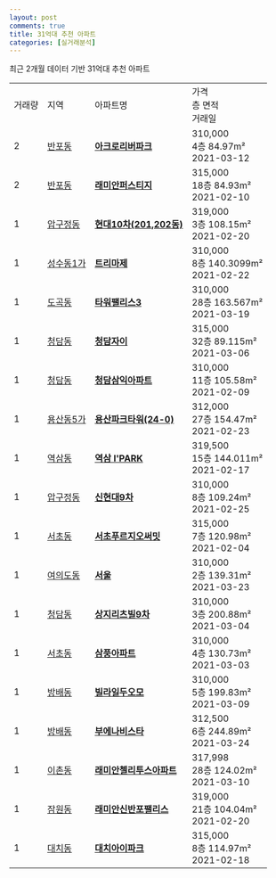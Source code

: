 ```yaml
---
layout: post
comments: true
title: 31억대 추천 아파트 
categories: [실거래분석]
---
```


최근 2개월 데이터 기반 31억대 추천 아파트

<table class="sortable">
  <tr>
    <td>거래량</td>
    <td>지역</td>
    <td>아파트명</td>
    <td>가격<br>층 면적<br>거래일</td>
  </tr>

  <tr class="item">
    <td>2</td>
    <td><a href="/실거래가/2021/06/18/11650.html">반포동</a></td>
    <td style="font-weight: bold;"><a href="https://search.naver.com/search.naver?query=반포동 아크로리버파크">아크로리버파크</a></td>
    <td>310,000<br>4층  84.97m²<br>2021-03-12</td>
  </tr>

  <tr class="item">
    <td>2</td>
    <td><a href="/실거래가/2021/06/18/11650.html">반포동</a></td>
    <td style="font-weight: bold;"><a href="https://search.naver.com/search.naver?query=반포동 래미안퍼스티지">래미안퍼스티지</a></td>
    <td>315,000<br>18층  84.93m²<br>2021-02-10</td>
  </tr>

  <tr class="item">
    <td>1</td>
    <td><a href="/실거래가/2021/06/18/11680.html">압구정동</a></td>
    <td style="font-weight: bold;"><a href="https://search.naver.com/search.naver?query=압구정동 현대10차(201,202동)">현대10차(201,202동)</a></td>
    <td>319,000<br>3층  108.15m²<br>2021-02-20</td>
  </tr>

  <tr class="item">
    <td>1</td>
    <td><a href="/실거래가/2021/06/18/11200.html">성수동1가</a></td>
    <td style="font-weight: bold;"><a href="https://search.naver.com/search.naver?query=성수동1가 트리마제">트리마제</a></td>
    <td>310,000<br>8층  140.3099m²<br>2021-02-22</td>
  </tr>

  <tr class="item">
    <td>1</td>
    <td><a href="/실거래가/2021/06/18/11680.html">도곡동</a></td>
    <td style="font-weight: bold;"><a href="https://search.naver.com/search.naver?query=도곡동 타워팰리스3">타워팰리스3</a></td>
    <td>310,000<br>28층  163.567m²<br>2021-03-19</td>
  </tr>

  <tr class="item">
    <td>1</td>
    <td><a href="/실거래가/2021/06/18/11680.html">청담동</a></td>
    <td style="font-weight: bold;"><a href="https://search.naver.com/search.naver?query=청담동 청담자이">청담자이</a></td>
    <td>315,000<br>32층  89.115m²<br>2021-03-06</td>
  </tr>

  <tr class="item">
    <td>1</td>
    <td><a href="/실거래가/2021/06/18/11680.html">청담동</a></td>
    <td style="font-weight: bold;"><a href="https://search.naver.com/search.naver?query=청담동 청담삼익아파트">청담삼익아파트</a></td>
    <td>310,000<br>11층  105.58m²<br>2021-02-09</td>
  </tr>

  <tr class="item">
    <td>1</td>
    <td><a href="/실거래가/2021/06/18/11170.html">용산동5가</a></td>
    <td style="font-weight: bold;"><a href="https://search.naver.com/search.naver?query=용산동5가 용산파크타워(24-0)">용산파크타워(24-0)</a></td>
    <td>312,000<br>27층  154.47m²<br>2021-02-23</td>
  </tr>

  <tr class="item">
    <td>1</td>
    <td><a href="/실거래가/2021/06/18/11680.html">역삼동</a></td>
    <td style="font-weight: bold;"><a href="https://search.naver.com/search.naver?query=역삼동 역삼 I'PARK">역삼 I'PARK</a></td>
    <td>319,500<br>15층  144.011m²<br>2021-02-17</td>
  </tr>

  <tr class="item">
    <td>1</td>
    <td><a href="/실거래가/2021/06/18/11680.html">압구정동</a></td>
    <td style="font-weight: bold;"><a href="https://search.naver.com/search.naver?query=압구정동 신현대9차">신현대9차</a></td>
    <td>310,000<br>8층  109.24m²<br>2021-02-25</td>
  </tr>

  <tr class="item">
    <td>1</td>
    <td><a href="/실거래가/2021/06/18/11650.html">서초동</a></td>
    <td style="font-weight: bold;"><a href="https://search.naver.com/search.naver?query=서초동 서초푸르지오써밋">서초푸르지오써밋</a></td>
    <td>315,000<br>7층  120.98m²<br>2021-02-04</td>
  </tr>

  <tr class="item">
    <td>1</td>
    <td><a href="/실거래가/2021/06/18/11560.html">여의도동</a></td>
    <td style="font-weight: bold;"><a href="https://search.naver.com/search.naver?query=여의도동 서울">서울</a></td>
    <td>310,000<br>2층  139.31m²<br>2021-03-23</td>
  </tr>

  <tr class="item">
    <td>1</td>
    <td><a href="/실거래가/2021/06/18/11680.html">청담동</a></td>
    <td style="font-weight: bold;"><a href="https://search.naver.com/search.naver?query=청담동 상지리츠빌9차">상지리츠빌9차</a></td>
    <td>310,000<br>3층  200.88m²<br>2021-03-04</td>
  </tr>

  <tr class="item">
    <td>1</td>
    <td><a href="/실거래가/2021/06/18/11650.html">서초동</a></td>
    <td style="font-weight: bold;"><a href="https://search.naver.com/search.naver?query=서초동 삼풍아파트">삼풍아파트</a></td>
    <td>310,000<br>4층  130.73m²<br>2021-03-03</td>
  </tr>

  <tr class="item">
    <td>1</td>
    <td><a href="/실거래가/2021/06/18/11650.html">방배동</a></td>
    <td style="font-weight: bold;"><a href="https://search.naver.com/search.naver?query=방배동 빌라일두오모">빌라일두오모</a></td>
    <td>310,000<br>5층  199.83m²<br>2021-03-09</td>
  </tr>

  <tr class="item">
    <td>1</td>
    <td><a href="/실거래가/2021/06/18/11650.html">방배동</a></td>
    <td style="font-weight: bold;"><a href="https://search.naver.com/search.naver?query=방배동 부에나비스타">부에나비스타</a></td>
    <td>312,500<br>6층  244.89m²<br>2021-03-24</td>
  </tr>

  <tr class="item">
    <td>1</td>
    <td><a href="/실거래가/2021/06/18/11170.html">이촌동</a></td>
    <td style="font-weight: bold;"><a href="https://search.naver.com/search.naver?query=이촌동 래미안첼리투스아파트">래미안첼리투스아파트</a></td>
    <td>317,998<br>28층  124.02m²<br>2021-03-10</td>
  </tr>

  <tr class="item">
    <td>1</td>
    <td><a href="/실거래가/2021/06/18/11650.html">잠원동</a></td>
    <td style="font-weight: bold;"><a href="https://search.naver.com/search.naver?query=잠원동 래미안신반포팰리스">래미안신반포팰리스</a></td>
    <td>319,000<br>21층  104.04m²<br>2021-02-20</td>
  </tr>

  <tr class="item">
    <td>1</td>
    <td><a href="/실거래가/2021/06/18/11680.html">대치동</a></td>
    <td style="font-weight: bold;"><a href="https://search.naver.com/search.naver?query=대치동 대치아이파크">대치아이파크</a></td>
    <td>315,000<br>8층  114.97m²<br>2021-02-18</td>
  </tr>

</table>
